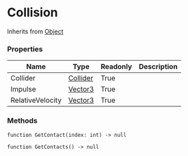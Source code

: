 # Collision
Inherits from [Object](../md/objects/Object.md)
### Properties
|Name|Type|Readonly|Description|
|---|---|---|---|
|Collider|[Collider](../md/objects/Collider.md)|True||
|Impulse|[Vector3](../md/objects/Vector3.md)|True||
|RelativeVelocity|[Vector3](../md/objects/Vector3.md)|True||


### Methods
<pre class="language-typescript"><code class="lang-typescript">function GetContact(index: int) -> null</code></pre>
<pre class="language-typescript"><code class="lang-typescript">function GetContacts() -> null</code></pre>

[^Camera]: [Camera](../md/static/Camera.md)
[^Character]: [Character](../md/objects/Character.md)
[^Collider]: [Collider](../md/objects/Collider.md)
[^Collision]: [Collision](../md/objects/Collision.md)
[^Color]: [Color](../md/objects/Color.md)
[^Convert]: [Convert](../md/static/Convert.md)
[^Cutscene]: [Cutscene](../md/static/Cutscene.md)
[^Dict]: [Dict](../md/objects/Dict.md)
[^Game]: [Game](../md/static/Game.md)
[^Human]: [Human](../md/objects/Human.md)
[^Input]: [Input](../md/static/Input.md)
[^Json]: [Json](../md/static/Json.md)
[^LineCastHitResult]: [LineCastHitResult](../md/objects/LineCastHitResult.md)
[^LineRenderer]: [LineRenderer](../md/objects/LineRenderer.md)
[^List]: [List](../md/objects/List.md)
[^Map]: [Map](../md/static/Map.md)
[^MapObject]: [MapObject](../md/objects/MapObject.md)
[^MapTargetable]: [MapTargetable](../md/objects/MapTargetable.md)
[^Math]: [Math](../md/static/Math.md)
[^Network]: [Network](../md/static/Network.md)
[^NetworkView]: [NetworkView](../md/objects/NetworkView.md)
[^PersistentData]: [PersistentData](../md/static/PersistentData.md)
[^Physics]: [Physics](../md/static/Physics.md)
[^Player]: [Player](../md/objects/Player.md)
[^Quaternion]: [Quaternion](../md/objects/Quaternion.md)
[^Random]: [Random](../md/objects/Random.md)
[^Range]: [Range](../md/objects/Range.md)
[^RoomData]: [RoomData](../md/static/RoomData.md)
[^Set]: [Set](../md/objects/Set.md)
[^Shifter]: [Shifter](../md/objects/Shifter.md)
[^String]: [String](../md/static/String.md)
[^Time]: [Time](../md/static/Time.md)
[^Titan]: [Titan](../md/objects/Titan.md)
[^Transform]: [Transform](../md/objects/Transform.md)
[^UI]: [UI](../md/static/UI.md)
[^Vector2]: [Vector2](../md/objects/Vector2.md)
[^Vector3]: [Vector3](../md/objects/Vector3.md)
[^Object]: [Object](../md/objects/Object.md)
[^Component]: [Component](../md/objects/Component.md)
